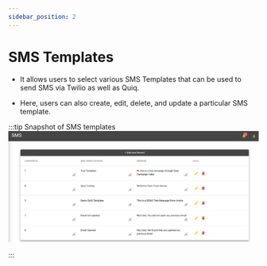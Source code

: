 ```yaml
---
sidebar_position: 2
---
```


# SMS Templates

- It allows users to select various SMS Templates that can be used to send SMS via Twilio as well as Quiq.

- Here, users can also create, edit, delete, and update a particular SMS template.

:::tip Snapshot of SMS templates
![Example banner](../../../src/assets/smstemplate.png)

:::
